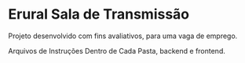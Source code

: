 # Erural Sala de Transmissão

Projeto desenvolvido com fins avaliativos, para uma vaga de emprego.

Arquivos de Instruções Dentro de Cada Pasta, backend e frontend.
